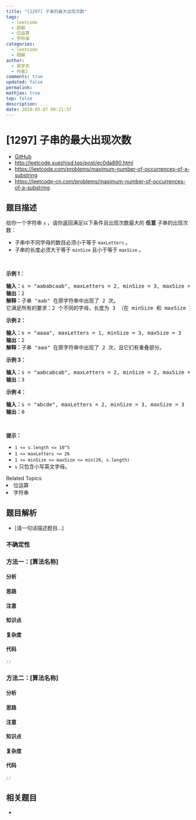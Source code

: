 ```yaml
---
title: "[1297] 子串的最大出现次数"
tags:
  - leetcode
  - 题解
  - 位运算
  - 字符串
categories:
  - leetcode
  - 题解
author:
  - 张学志
  - 作者2
comments: true
updated: false
permalink:
mathjax: true
top: false
description: ...
date: 2020-03-07 00:21:37
---
```



# [1297] 子串的最大出现次数
* [GitHub](https://github.com/algoboy101/LeetCodeCrowdsource/tree/master/_posts/QA/%5B1297%5D%20%E5%AD%90%E4%B8%B2%E7%9A%84%E6%9C%80%E5%A4%A7%E5%87%BA%E7%8E%B0%E6%AC%A1%E6%95%B0.md)
* http://leetcode.xuezhisd.top/post/ec0da890.html
* https://leetcode.com/problems/maximum-number-of-occurrences-of-a-substring
* https://leetcode-cn.com/problems/maximum-number-of-occurrences-of-a-substring


## 题目描述

<p>给你一个字符串&nbsp;<code>s</code> ，请你返回满足以下条件且出现次数最大的&nbsp;<strong>任意</strong>&nbsp;子串的出现次数：</p>

<ul>
	<li>子串中不同字母的数目必须小于等于 <code>maxLetters</code> 。</li>
	<li>子串的长度必须大于等于&nbsp;<code>minSize</code> 且小于等于&nbsp;<code>maxSize</code> 。</li>
</ul>

<p>&nbsp;</p>

<p><strong>示例 1：</strong></p>

<pre><strong>输入：</strong>s = &quot;aababcaab&quot;, maxLetters = 2, minSize = 3, maxSize = 4
<strong>输出：</strong>2
<strong>解释：</strong>子串 &quot;aab&quot; 在原字符串中出现了 2 次。
它满足所有的要求：2 个不同的字母，长度为 3 （在 minSize 和 maxSize 范围内）。
</pre>

<p><strong>示例 2：</strong></p>

<pre><strong>输入：</strong>s = &quot;aaaa&quot;, maxLetters = 1, minSize = 3, maxSize = 3
<strong>输出：</strong>2
<strong>解释：</strong>子串 &quot;aaa&quot; 在原字符串中出现了 2 次，且它们有重叠部分。
</pre>

<p><strong>示例 3：</strong></p>

<pre><strong>输入：</strong>s = &quot;aabcabcab&quot;, maxLetters = 2, minSize = 2, maxSize = 3
<strong>输出：</strong>3
</pre>

<p><strong>示例 4：</strong></p>

<pre><strong>输入：</strong>s = &quot;abcde&quot;, maxLetters = 2, minSize = 3, maxSize = 3
<strong>输出：</strong>0
</pre>

<p>&nbsp;</p>

<p><strong>提示：</strong></p>

<ul>
	<li><code>1 &lt;= s.length &lt;= 10^5</code></li>
	<li><code>1 &lt;= maxLetters &lt;= 26</code></li>
	<li><code>1 &lt;= minSize &lt;= maxSize &lt;= min(26, s.length)</code></li>
	<li><code>s</code>&nbsp;只包含小写英文字母。</li>
</ul>
<div><div>Related Topics</div><div><li>位运算</li><li>字符串</li></div></div>


## 题目解析
* [请一句话描述题目...]

### 不确定性


### 方法一：[算法名称]

#### 分析

#### 思路

#### 注意

#### 知识点

#### 复杂度

#### 代码

```cpp
//
```


### 方法二：[算法名称]

#### 分析

#### 思路

#### 注意

#### 知识点

#### 复杂度

#### 代码

```cpp
//
```


## 相关题目
* 
